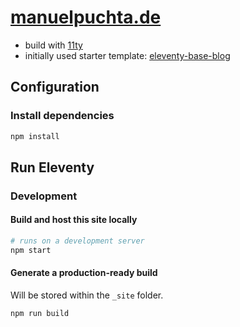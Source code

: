 # [manuelpuchta.de](https://manuelpuchta.de/)

- build with [11ty](https://www.11ty.dev/)
- initially used starter template: [eleventy-base-blog](https://github.com/11ty/eleventy-base-blog)

## Configuration

### Install dependencies

```sh
npm install
```

## Run Eleventy

### Development

#### Build and host this site locally

```sh
# runs on a development server
npm start
```

#### Generate a production-ready build

Will be stored within the `_site` folder.

```sh
npm run build
```
